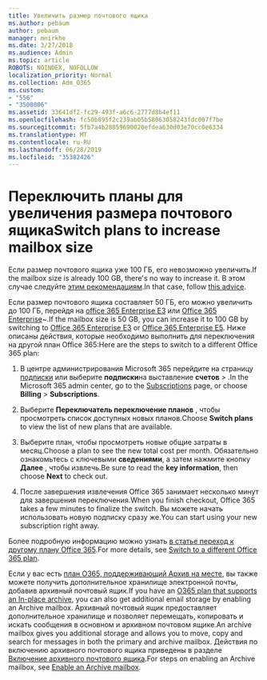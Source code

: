 ```yaml
---
title: Увеличить размер почтового ящика
ms.author: pebaum
author: pebaum
manager: mnirkhe
ms.date: 3/27/2018
ms.audience: Admin
ms.topic: article
ROBOTS: NOINDEX, NOFOLLOW
localization_priority: Normal
ms.collection: Adm_O365
ms.custom:
- "556"
- "3500006"
ms.assetid: 33641df2-fc29-493f-a6c6-2777d8b4ef11
ms.openlocfilehash: fc50b895f2c239ab05b58063058243fdc007f7be
ms.sourcegitcommit: 5fb7a4b28859690020efdea630d03e70cc0e6334
ms.translationtype: MT
ms.contentlocale: ru-RU
ms.lasthandoff: 06/28/2019
ms.locfileid: "35382426"
---
```

# <a name="switch-plans-to-increase-mailbox-size"></a><span data-ttu-id="1ec9c-102">Переключить планы для увеличения размера почтового ящика</span><span class="sxs-lookup"><span data-stu-id="1ec9c-102">Switch plans to increase mailbox size</span></span>

<span data-ttu-id="1ec9c-103">Если размер почтового ящика уже 100 ГБ, его невозможно увеличить.</span><span class="sxs-lookup"><span data-stu-id="1ec9c-103">If the mailbox size is already 100 GB, there's no way to increase it.</span></span> <span data-ttu-id="1ec9c-104">В этом случае следуйте [этим рекомендациям](https://support.office.com/client/e57572ff-0ba7-4782-ba5d-cdac3142ea71).</span><span class="sxs-lookup"><span data-stu-id="1ec9c-104">In that case, follow [this advice](https://support.office.com/client/e57572ff-0ba7-4782-ba5d-cdac3142ea71).</span></span>
  
<span data-ttu-id="1ec9c-105">Если размер почтового ящика составляет 50 ГБ, его можно увеличить до 100 ГБ, перейдя на [office 365 Enterprise E3](https://products.office.com/business/office-365-enterprise-e3-business-software) или [Office 365 Enterprise](https://products.office.com/business/office-365-enterprise-e5-business-software)~.</span><span class="sxs-lookup"><span data-stu-id="1ec9c-105">If the mailbox size is 50 GB, you can increase it to 100 GB by switching to [Office 365 Enterprise E3](https://products.office.com/business/office-365-enterprise-e3-business-software) or [Office 365 Enterprise E5](https://products.office.com/business/office-365-enterprise-e5-business-software).</span></span> <span data-ttu-id="1ec9c-106">Ниже описаны действия, которые необходимо выполнить для переключения на другой план Office 365:</span><span class="sxs-lookup"><span data-stu-id="1ec9c-106">Here are the steps to switch to a different Office 365 plan:</span></span>
  
1. <span data-ttu-id="1ec9c-107">В центре администрирования Microsoft 365 перейдите на страницу [подписки](https://go.microsoft.com/fwlink/p/?linkid=842054) или выберите **подписки**на выставление **счетов** \> .</span><span class="sxs-lookup"><span data-stu-id="1ec9c-107">In the Microsoft 365 admin center, go to the [Subscriptions](https://go.microsoft.com/fwlink/p/?linkid=842054) page, or choose **Billing** \> **Subscriptions**.</span></span>

2. <span data-ttu-id="1ec9c-108">Выберите **Переключатель переключение планов** , чтобы просмотреть список доступных новых планов.</span><span class="sxs-lookup"><span data-stu-id="1ec9c-108">Choose **Switch plans** to view the list of new plans that are available.</span></span>

3. <span data-ttu-id="1ec9c-109">Выберите план, чтобы просмотреть новые общие затраты в месяц.</span><span class="sxs-lookup"><span data-stu-id="1ec9c-109">Choose a plan to see the new total cost per month.</span></span> <span data-ttu-id="1ec9c-110">Обязательно ознакомьтесь с ключевыми **сведениями**, а затем нажмите кнопку **Далее** , чтобы извлечь.</span><span class="sxs-lookup"><span data-stu-id="1ec9c-110">Be sure to read the **key information**, then choose **Next** to check out.</span></span>

4. <span data-ttu-id="1ec9c-111">После завершения извлечения Office 365 занимает несколько минут для завершения переключения.</span><span class="sxs-lookup"><span data-stu-id="1ec9c-111">When you finish checkout, Office 365 takes a few minutes to finalize the switch.</span></span> <span data-ttu-id="1ec9c-112">Вы можете начать использовать новую подписку сразу же.</span><span class="sxs-lookup"><span data-stu-id="1ec9c-112">You can start using your new subscription right away.</span></span>

<span data-ttu-id="1ec9c-113">Более подробную информацию можно узнать [в статье переход к другому плану Office 365](https://support.office.com/article/73318661-8f33-478b-bcc7-fb8d69dbb22a).</span><span class="sxs-lookup"><span data-stu-id="1ec9c-113">For more details, see [Switch to a different Office 365 plan](https://support.office.com/article/73318661-8f33-478b-bcc7-fb8d69dbb22a).</span></span>
  
<span data-ttu-id="1ec9c-114">Если у вас есть [план O365, поддерживающий Архив на месте](https://docs.microsoft.com/office365/servicedescriptions/exchange-online-archiving-service-description/exchange-online-archiving-service-description), вы также можете получить дополнительное хранилище электронной почты, добавив архивный почтовый ящик.</span><span class="sxs-lookup"><span data-stu-id="1ec9c-114">If you have an [O365 plan that supports an In-place archive](https://docs.microsoft.com/office365/servicedescriptions/exchange-online-archiving-service-description/exchange-online-archiving-service-description), you can also get additional email storage by enabling an Archive mailbox.</span></span>  <span data-ttu-id="1ec9c-115">Архивный почтовый ящик предоставляет дополнительное хранилище и позволяет перемещать, копировать и искать сообщения в основном и архивном почтовом ящике.</span><span class="sxs-lookup"><span data-stu-id="1ec9c-115">An archive mailbox gives you additional storage and allows you to move, copy and search for messages in both the primary and archive mailbox.</span></span> <span data-ttu-id="1ec9c-116">Действия по включению архивного почтового ящика приведены в разделе [Включение архивного почтового ящика](https://docs.microsoft.com/office365/securitycompliance/enable-archive-mailboxes).</span><span class="sxs-lookup"><span data-stu-id="1ec9c-116">For steps on enabling an Archive mailbox, see [Enable an Archive mailbox](https://docs.microsoft.com/office365/securitycompliance/enable-archive-mailboxes).</span></span>
